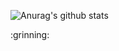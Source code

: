 ![Anurag's github stats](https://github-readme-stats.vercel.app/api?username=Nakib22)

<div> :grinning:</div>
